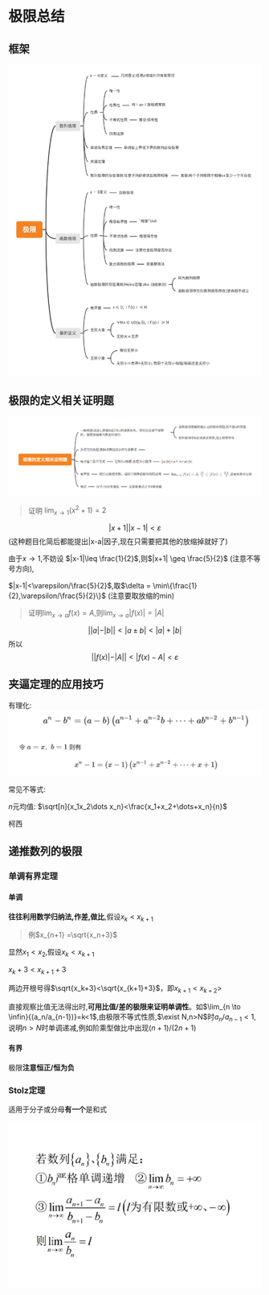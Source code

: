# 极限总结

## 框架

![图 1](images/4e9d97a122fd728fc62de2a3b5108dda67a71273cacf53706349336d1429186c.jpg)  

## 极限的定义相关证明题

 ![图 3](images/6682a0a03da64286620ecbfe1594ff93a8c37f1729de0fd7e8e343e37c835dab.png)  

>证明 $\lim_{x \to 1}(x^2+1)=2$

$$|x+1||x-1|<\varepsilon$$ 
(这种题目化简后都能提出|x-a|因子,现在只需要把其他的放缩掉就好了)

由于$x \to 1$,不妨设 $|x-1|\leq \frac{1}{2}$,则$|x+1| \geq \frac{5}{2}$ (注意不等号方向),

$|x-1|<\varepsilon/\frac{5}{2}$,取$\delta = \min\{\frac{1}{2},\varepsilon/\frac{5}{2}\}$  (注意要取放缩的min)
 
>证明$\lim_{x \to a} f(x)=A$,则$\lim_{x \to a}|f(x)|=|A|$

$$||a|-|b||<|a\pm b|<|a|+|b|$$
所以
 $$||f(x)|-|A||<|f(x)-A| <\varepsilon$$

## 夹逼定理的应用技巧

有理化:
![图 1](images/2c38ebc77e31b3e56302a7a3baf0eb9fce6290a869e1fb516c28330aaf05fd0f.png)  

常见不等式:

$n$元均值: $\sqrt[n]{x_1x_2\dots x_n}<\frac{x_1+x_2+\dots+x_n}{n}$

柯西


## 递推数列的极限

### 单调有界定理

#### 单调

**往往利用数学归纳法,作差,做比**,假设$x_k<x_{k+1}$

>例$x_{n+1} =\sqrt{x_n+3}$

显然$x_1<x_2$,假设$x_k < x_{k+1}$

$x_k+3<x_{k+1}+3$

两边开根号得$\sqrt{x_k+3}<\sqrt{x_{k+1}+3}$，即$x_{k+1}<x_{k+2}>$

直接观察比值无法得出时,**可用比值/差的极限来证明单调性**。如$\lim_{n \to \infin}{(a_n/a_{n-1})}=k<1$,由极限不等式性质,$\exist N,n>N$时$a_n/a_{n-1}<1$,说明$n>N$时单调递减,例如阶乘型做比中出现$(n+1)/(2n+1)$

#### 有界

极限**注意恒正/恒为负**

### Stolz定理

适用于分子或分母**有一个**是和式

![图 4](images/296289fcd69313d2ec92c7fce6ecf31b1d4ecb16d3c5241f63b89429461d62ab.jpg)  
